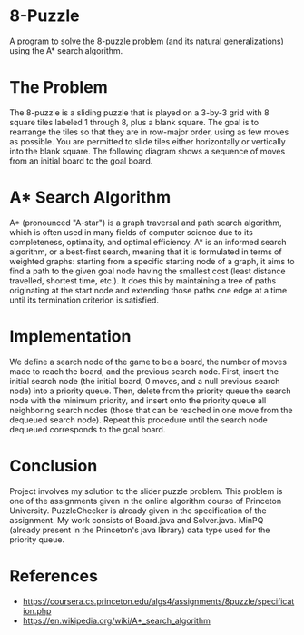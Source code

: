 # 8-Puzzle
A program to solve the 8-puzzle problem (and its natural generalizations) using the A* search algorithm.
# The Problem
The 8-puzzle is a sliding puzzle that is played on a 3-by-3 grid with 8 square tiles labeled 1 through 8, plus a blank square. The goal is to rearrange the tiles so that they are in row-major order, using as few moves as possible. You are permitted to slide tiles either horizontally or vertically into the blank square. The following diagram shows a sequence of moves from an initial board to the goal board.
# A* Search Algorithm
A* (pronounced "A-star") is a graph traversal and path search algorithm, which is often used in many fields of computer science due to its completeness, optimality, and optimal efficiency. A* is an informed search algorithm, or a best-first search, meaning that it is formulated in terms of weighted graphs: starting from a specific starting node of a graph, it aims to find a path to the given goal node having the smallest cost (least distance travelled, shortest time, etc.). It does this by maintaining a tree of paths originating at the start node and extending those paths one edge at a time until its termination criterion is satisfied.
# Implementation
We define a search node of the game to be a board, the number of moves made to reach the board, and the previous search node. First, insert the initial search node (the initial board, 0 moves, and a null previous search node) into a priority queue. Then, delete from the priority queue the search node with the minimum priority, and insert onto the priority queue all neighboring search nodes (those that can be reached in one move from the dequeued search node). Repeat this procedure until the search node dequeued corresponds to the goal board.
# Conclusion
Project involves my solution to the slider puzzle problem. This problem is one of the assignments given
in the online algorithm course of Princeton University. PuzzleChecker is already given
in the specification of the assignment. My work consists of Board.java and Solver.java.
MinPQ (already present in the Princeton's java library) data type used for the priority queue.


# References
* https://coursera.cs.princeton.edu/algs4/assignments/8puzzle/specification.php
* https://en.wikipedia.org/wiki/A*_search_algorithm
